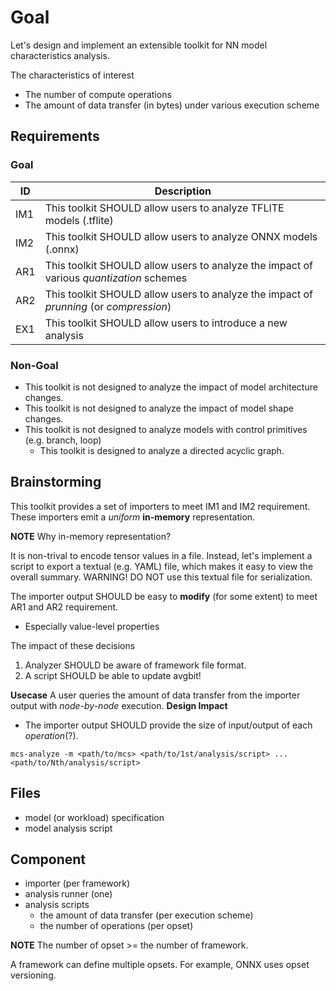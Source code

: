 # Goal

Let's design and implement an extensible toolkit for NN model characteristics analysis.

The characteristics of interest
- The number of compute operations
- The amount of data transfer (in bytes) under various execution scheme

## Requirements

### Goal

ID  | Description
--- | ---
IM1 | This toolkit SHOULD allow users to analyze TFLITE models (.tflite)
IM2 | This toolkit SHOULD allow users to analyze ONNX models (.onnx)
AR1 | This toolkit SHOULD allow users to analyze the impact of various _quantization_ schemes
AR2 | This toolkit SHOULD allow users to analyze the impact of _prunning_ (or _compression_)
EX1 | This toolkit SHOULD allow users to introduce a new analysis

### Non-Goal

- This toolkit is not designed to analyze the impact of model architecture changes.
- This toolkit is not designed to analyze the impact of model shape changes.
- This toolkit is not designed to analyze models with control primitives (e.g. branch, loop)
  - This toolkit is designed to analyze a directed acyclic graph.

## Brainstorming

This toolkit provides a set of importers to meet IM1 and IM2 requirement.
These importers emit a _uniform_ **in-memory** representation.

**NOTE** Why in-memory representation?

It is non-trival to encode tensor values in a file.
Instead, let's implement a script to export a textual (e.g. YAML) file, which makes it easy to view the overall summary.
WARNING! DO NOT use this textual file for serialization.

The importer output SHOULD be easy to **modify** (for some extent) to meet AR1 and AR2 requirement.
- Especially value-level properties

The impact of these decisions
1. Analyzer SHOULD be aware of framework file format.
2. A script SHOULD be able to update avgbit!

**Usecase** A user queries the amount of data transfer from the importer output with _node-by-node_ execution.
**Design Impact**
- The importer output SHOULD provide the size of input/output of each _operation_(?).

```
mcs-analyze -m <path/to/mcs> <path/to/1st/analysis/script> ... <path/to/Nth/analysis/script>
```

## Files

- model (or workload) specification
- model analysis script

## Component

- importer (per framework)
- analysis runner (one)
- analysis scripts
  - the amount of data transfer (per execution scheme)
  - the number of operations (per opset)

**NOTE** The number of opset >= the number of framework.

A framework can define multiple opsets. For example, ONNX uses opset versioning.
